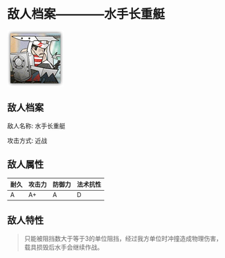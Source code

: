 # 敌人档案————水手长重艇

![水手长重艇](./eneIcons/水手长重艇.png)

## 敌人档案

敌人名称: 水手长重艇

攻击方式: 近战

## 敌人属性

| 耐久      | 攻击力  | 防御力 | 法术抗性 |
|---------|------|-----|------|
| A | A+ | A | D |

## 敌人特性
> 只能被阻挡数大于等于3的单位阻挡，经过我方单位时冲撞造成物理伤害，载具损毁后水手会继续作战。
